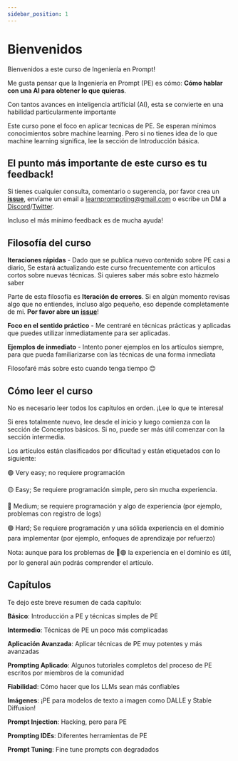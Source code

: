 ```yaml
---
sidebar_position: 1
---
```

# Bienvenidos

Bienvenidos a este curso de Ingeniería en Prompt!

Me gusta pensar que la Ingeniería en Prompt (PE) es cómo: **Cómo hablar con una AI para obtener lo que quieras**. 


Con tantos avances en inteligencia artíficial (AI),
esta se convierte en una habilidad particularmente importante

Este curso pone el foco en aplicar tecnicas de PE. Se esperan mínimos conocimientos 
sobre machine learning. Pero si no tienes idea de lo que machine learning significa, lee la sección de Introducción básica.

## El punto más importante de este curso es tu feedback!
Si tienes cualquier consulta, comentario o sugerencia, por favor crea un **[issue](https://github.com/trigaten/Learn_Prompting/issues/new/choose)**, envíame un email a learnprompoting@gmail.com o escribe un DM a [Discord](https://learnprompting.org/discord)/[Twitter](https://twitter.com/learn_prompting).

Incluso el más mínimo feedback es de mucha ayuda!

## Filosofía del curso

**Iteraciones rápidas** - Dado que se publica nuevo contenido sobre PE casi a diario,
Se estará actualizando este curso frecuentemente con articulos cortos sobre nuevas técnicas.
Si quieres saber más sobre esto házmelo saber

Parte de esta filosofía es **Iteración de errores**. Si en algún momento revisas algo
que no entiendes, incluso algo pequeño, eso depende completamente de mi. **Por favor abre un [issue](https://github.com/trigaten/Learn_Prompting/issues/new/choose)**!


**Foco en el sentido práctico** - Me centraré en técnicas prácticas y aplicadas que puedes utilizar
inmediatamente para ser aplicadas.

**Ejemplos de inmediato** - Intento poner ejemplos en los artículos siempre,
para que pueda familiarizarse con las técnicas de una forma inmediata


Filosofaré más sobre esto cuando tenga tiempo 😊

## Cómo leer el curso

No es necesario leer todos los capítulos en orden. ¡Lee lo que te interesa!

Si eres totalmente nuevo, lee desde el inicio y luego comienza con la sección de Conceptos básicos.
Si no, puede ser más útil comenzar con la sección intermedia.

Los artículos están clasificados por dificultad y están etiquetados con lo siguiente:

🟢 Very easy; no requiere programación

🟡 Easy; Se requiere programación simple, pero sin mucha experiencia.

🔴 Medium; se requiere programación y algo de experiencia (por ejemplo, problemas con registro de logs)

🟣 Hard; Se requiere programación y una sólida experiencia en el dominio para implementar (por ejemplo, enfoques de aprendizaje por refuerzo)

Nota: aunque para los problemas de 🔴🟣 la experiencia en el dominio es útil, por lo general aún podrás comprender el artículo.

## Capítulos

Te dejo este breve resumen de cada capítulo:

**Básico**: Introducción a PE y técnicas simples de PE

**Intermedio**: Técnicas de PE un poco más complicadas

**Aplicación Avanzada**: Aplicar técnicas de PE muy potentes y más avanzadas

**Prompting Aplicado**: Algunos tutoriales completos del proceso de PE escritos por miembros de la comunidad

**Fiabilidad**: Cómo hacer que los LLMs sean más confiables

**Imágenes**: ¡PE para modelos de texto a imagen como DALLE y Stable Diffusion!

**Prompt Injection**: Hacking, pero para PE

**Prompting IDEs**: Diferentes herramientas de PE

**Prompt Tuning**: Fine tune prompts con degradados